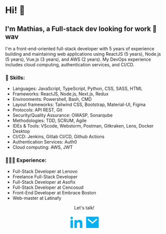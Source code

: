 # Hi! 👋
##  I'm Mathias, a Full-stack dev looking for work 🚀wav

I'm a front-end-oriented full-stack developer with 5 years of experience building and maintaining web applications using ReactJS (5 years), Node.js (5 years), Vue.js (3 years), and AWS (2 years). My DevOps experience includes cloud computing, authentication services, and CI/CD.

### 🔨 Skills:

- Languages: JavaScript, TypeScript, Python, CSS, SASS, HTML
- Frameworks: ReactJS, Node.js, Next.js, Redux
- Environments: Powershell, Bash, CMD
- Layout frameworks: Tailwind CSS, Bootstrap, Material-UI, Figma
- Protocols: API REST, Git
- Security/Quality Assurance: OWASP, Sonarqube
- Methodologies: TDD, SCRUM, Agile
- IDEs & Tools: VScode, Webstorm, Postman, Gitkraken, Lens, Docker Desktop
- CI/CD: Jenkins, Gitlab CI/CD, Github Actions
- Authentication Services: Auth0
- Cloud computing: AWS, JWT


### 🏃🏻‍♀️ Experience:

- Full-Stack Developer at Lenovo
- Freelance Full-Stack Developer
- Full-Stack Developer at Asofix
- Full-Stack Developer at Cencosud
- Front-End Developer at Embrace Boston
- Web-master at Latinafy


<p align="center">Let's talk!</p>
<p align="center">
    <a href="https://www.linkedin.com/in/mathiasgomez/" alt="Linkedin"><img src="./assets/icons/linkedin-fill.svg"></a>
    <a href="mailto:lihuelworks@gmail.com" alt="Mail"><img src="./assets/icons/mail-fill.svg"></a>
</p>


<!-- Hit counter. Not a lot of hits right now, maybe later
  <p align="center">
    <a href="http://hits.dwyl.com/lihuelworks/lihuelworks">
      <img align="center" src="http://hits.dwyl.com/lihuelworks/lihuelworks.svg">
    </a>
  </p>
</p>
-->
